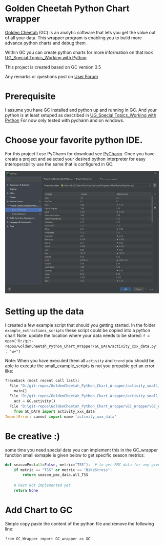 # Golden Cheetah Python Chart wrapper
[Golden Cheetah](https://www.goldencheetah.org) (GC) is an analytic software that lets you get the value out of all your data.
This wrapper program is enabling you to build more advance python charts and debug them.

Within GC you can create python charts for more information on that look [UG_Special Topics_Working with Python](https://github.com/GoldenCheetah/GoldenCheetah/wiki/UG_Special-Topics_Working-with-Python)

This project is created based on GC version 3.5 

Any remarks or questions post on [User Forum](https://groups.google.com/forum/#!forum/golden-cheetah-users)

# Prerequisite
I assume you have GC installed and python up and running in GC.
And your python is at least setuped as described in [UG_Special Topics_Working with Python](https://github.com/GoldenCheetah/GoldenCheetah/wiki/UG_Special-Topics_Working-with-Python)
For now only tested with pycharm and on windows.   

# Choose your favorite python IDE.
For this project I use PyCharm for download see [PyCharm](https://www.jetbrains.com/pycharm/).
Once you have create a project and selected your desired python interpreter for easy interoperability use the same that is configured in GC.

<img src="imgs/pycharm_setup.png" height="400" >

# Setting up the data 
I created a few example script that should you getting started.
In the folder `example_extractions_scripts` these script could be copied into a python chart
Note: update the location where your data needs to be stored: `f = open('D:/git-repos/GoldenCheetah_Python_Chart_Wrapper/GC_DATA/activity_xxx_data.py', "w+")
`

Note: When you have executed them all `activity` and `trend` you should be able to execute the small_example_scripts
is not you propable get an error like:
 
```python
Traceback (most recent call last):
  File "D:/git-repos/GoldenCheetah_Python_Chart_Wrapper/activity_small_example.py", line 34, in <module>
    main()
  File "D:/git-repos/GoldenCheetah_Python_Chart_Wrapper/activity_small_example.py", line 26, in main
    act = GC.activity()
  File "D:\git-repos\GoldenCheetah_Python_Chart_Wrapper\GC_Wrapper\GC_wrapper.py", line 91, in activity
    from GC_DATA import activity_xxx_data
ImportError: cannot import name 'activity_xxx_data'
```

# Be creative :)
some time you need special data you can implement this in the GC_wrapper function small exmaple is given below to get 
specific season metrics:
```python
def seasonPmc(all=False, metric="TSS"):  # to get PMC data for any given metric
    if metric == "TSS" or metric == "BikeStress":
        return season_pmc_data.all_TSS

    # Rest Not implemented yet
    return None
```

# Add Chart to GC
Simple copy paste the content of the python file and remove the following line:
 
 `from GC_Wrapper import GC_wrapper as GC`


